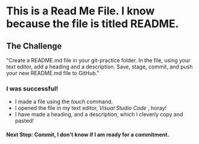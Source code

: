 # This is a Read Me File. I know because the file is titled README.

## The Challenge

"Create a README.md file in your git-practice folder. In the file, using your text editor, add a heading and a description. Save, stage, commit, and push your new README.md file to GitHub."

### I was successful! 

- I made a file using the *touch* command.  
- I opened the file in my text editor, *Visual Studio Code* , horay! 
- I have made a heading, and a description, which I cleverly copy and pasted! 

#### Next Step: Commit, **I don't know if I am ready for a commitment**.
